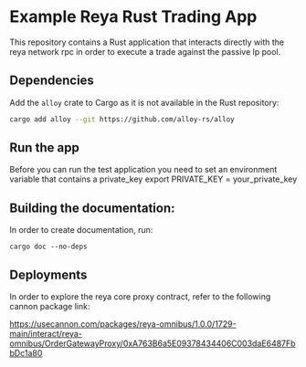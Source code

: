 # Example Reya Rust Trading App

This repository contains a Rust application that interacts directly with the reya network rpc in order to execute a trade against the passive lp pool.

## Dependencies

Add the `alloy` crate to Cargo as it is not available in the Rust repository:
```sh
cargo add alloy --git https://github.com/alloy-rs/alloy
```

## Run the app
Before you can run the test application you need to set an environment variable that contains a private_key
export PRIVATE_KEY = your_private_key

## Building the documentation:
In order to create documentation, run: 
```
cargo doc --no-deps
```

## Deployments
In order to explore the reya core proxy contract, refer to the following cannon package link: 

https://usecannon.com/packages/reya-omnibus/1.0.0/1729-main/interact/reya-omnibus/OrderGatewayProxy/0xA763B6a5E09378434406C003daE6487FbbDc1a80